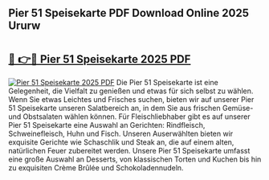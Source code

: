 ## Pier 51 Speisekarte PDF Download Online 2025 Ururw

# <h2><a href="http://gc9nys.nevu.top/?p=Pier+51+Speisekarte">🔗 👉🔴 Pier 51 Speisekarte 2025 PDF</a></h2>

[![Pier 51 Speisekarte 2025 PDF](https://i.imgur.com/dBaPXMq.png)](http://gc9nys.nevu.top/?p=Pier+51+Speisekarte)
Die Pier 51 Speisekarte ist eine Gelegenheit, die Vielfalt zu genießen und etwas für sich selbst zu wählen. Wenn Sie etwas Leichtes und Frisches suchen, bieten wir auf unserer Pier 51 Speisekarte unseren Salatbereich an, in dem Sie aus frischen Gemüse- und Obstsalaten wählen können. Für Fleischliebhaber gibt es auf unserer Pier 51 Speisekarte eine Auswahl an Gerichten: Rindfleisch, Schweinefleisch, Huhn und Fisch. Unseren Auserwählten bieten wir exquisite Gerichte wie Schaschlik und Steak an, die auf einem alten, natürlichen Feuer zubereitet werden. Unsere Pier 51 Speisekarte umfasst eine große Auswahl an Desserts, von klassischen Torten und Kuchen bis hin zu exquisiten Crème Brûlée und Schokoladennudeln.
